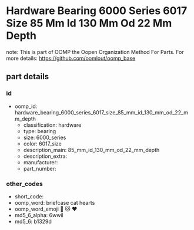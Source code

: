 # Hardware Bearing 6000 Series 6017 Size 85 Mm Id 130 Mm Od 22 Mm Depth  

note: This is part of OOMP the Oopen Organization Method For Parts. For more details: https://github.com/oomlout/oomp_base

##  part details





### id
* oomp_id: hardware_bearing_6000_series_6017_size_85_mm_id_130_mm_od_22_mm_depth
  * classification: hardware
  * type: bearing
  * size: 6000_series
  * color: 6017_size
  * description_main: 85_mm_id_130_mm_od_22_mm_depth
  * description_extra: 
  * manufacturer: 
  * part_number: 

### other_codes
* short_code: 
* oomp_word: briefcase cat hearts
* oomp_word_emoji :briefcase: :cat: :hearts:
* md5_6_alpha: 6wwil
* md5_6: b1329d